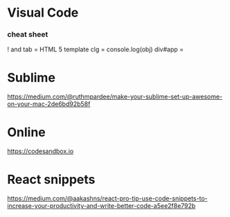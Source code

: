 # Visual Code
### cheat sheet
! and tab = HTML 5 template
clg = console.log(obj)
div#app = <div id="app"></div>

# Sublime
https://medium.com/@ruthmpardee/make-your-sublime-set-up-awesome-on-your-mac-2de6bd92b58f

# Online
https://codesandbox.io

# React snippets
https://medium.com/@aakashns/react-pro-tip-use-code-snippets-to-increase-your-productivity-and-write-better-code-a5ee2f8e792b
